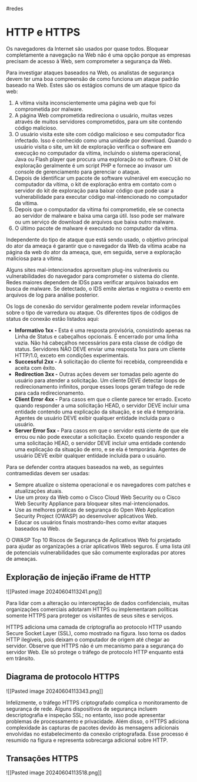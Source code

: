 #redes 

# HTTP e HTTPS

Os navegadores da Internet são usados por quase todos. Bloquear completamente a navegação na Web não é uma opção porque as empresas precisam de acesso à Web, sem comprometer a segurança da Web.

Para investigar ataques baseados na Web, os analistas de segurança devem ter uma boa compreensão de como funciona um ataque padrão baseado na Web. Estes são os estágios comuns de um ataque típico da web:

1. A vítima visita inconscientemente uma página web que foi comprometida por malware.
2. A página Web comprometida redireciona o usuário, muitas vezes através de muitos servidores comprometidos, para um site contendo código malicioso.
3. O usuário visita este site com código malicioso e seu computador fica infectado. Isso é conhecido como uma unidade por download. Quando o usuário visita o site, um kit de exploração verifica o software em execução no computador da vítima, incluindo o sistema operacional, Java ou Flash player que procura uma exploração no software. O kit de exploração geralmente é um script PHP e fornece ao invasor um console de gerenciamento para gerenciar o ataque.
4. Depois de identificar um pacote de software vulnerável em execução no computador da vítima, o kit de exploração entra em contato com o servidor do kit de exploração para baixar código que pode usar a vulnerabilidade para executar código mal-intencionado no computador da vítima.
5. Depois que o computador da vítima foi comprometido, ele se conecta ao servidor de malware e baixa uma carga útil. Isso pode ser malware ou um serviço de download de arquivos que baixa outro malware.
6. O último pacote de malware é executado no computador da vítima.

Independente do tipo de ataque que está sendo usado, o objetivo principal do ator da ameaça é garantir que o navegador da Web da vítima acabe na página da web do ator da ameaça, que, em seguida, serve a exploração maliciosa para a vítima.

Alguns sites mal-intencionados aproveitam plug-ins vulneráveis ou vulnerabilidades do navegador para comprometer o sistema do cliente. Redes maiores dependem de IDSs para verificar arquivos baixados em busca de malware. Se detectado, o IDS emite alertas e registra o evento em arquivos de log para análise posterior.

Os logs de conexão do servidor geralmente podem revelar informações sobre o tipo de varredura ou ataque. Os diferentes tipos de códigos de status de conexão estão listados aqui:

- **Informativo 1xx -** Esta é uma resposta provisória, consistindo apenas na Linha de Status e cabeçalhos opcionais. É encerrado por uma linha vazia. Não há cabeçalhos necessários para esta classe de código de status. Servidores NÃO DEVE enviar uma resposta 1xx para um cliente HTTP/1.0, exceto em condições experimentais.
- **Successful 2xx -** A solicitação do cliente foi recebida, compreendida e aceita com êxito.
- **Redirection 3xx -** Outras ações devem ser tomadas pelo agente do usuário para atender a solicitação. Um cliente DEVE detectar loops de redirecionamento infinitos, porque esses loops geram tráfego de rede para cada redirecionamento.
- **Client Error 4xx -** Para casos em que o cliente parece ter errado. Exceto quando responder a uma solicitação HEAD, o servidor DEVE incluir uma entidade contendo uma explicação da situação, e se ela é temporária. Agentes de usuário DEVE exibir qualquer entidade incluída para o usuário.
- **Server Error 5xx -** Para casos em que o servidor está ciente de que ele errou ou não pode executar a solicitação. Exceto quando responder a uma solicitação HEAD, o servidor DEVE incluir uma entidade contendo uma explicação da situação de erro, e se ela é temporária. Agentes de usuário DEVE exibir qualquer entidade incluída para o usuário.

Para se defender contra ataques baseados na web, as seguintes contramedidas devem ser usadas:

- Sempre atualize o sistema operacional e os navegadores com patches e atualizações atuais.
- Use um proxy da Web como o Cisco Cloud Web Security ou o Cisco Web Security Appliance para bloquear sites mal-intencionados.
- Use as melhores práticas de segurança do Open Web Application Security Project (OWASP) ao desenvolver aplicativos Web.
- Educar os usuários finais mostrando-lhes como evitar ataques baseados na Web.

O OWASP Top 10 Riscos de Segurança de Aplicativos Web foi projetado para ajudar as organizações a criar aplicativos Web seguros. É uma lista útil de potenciais vulnerabilidades que são comumente exploradas por atores de ameaças.

## Exploração de injeção iFrame de HTTP

![[Pasted image 20240604113241.png]]

Para lidar com a alteração ou interceptação de dados confidenciais, muitas organizações comerciais adotaram HTTPS ou implementaram políticas somente HTTPS para proteger os visitantes de seus sites e serviços.

HTTPS adiciona uma camada de criptografia ao protocolo HTTP usando Secure Socket Layer (SSL), como mostrado na figura. Isso torna os dados HTTP ilegíveis, pois deixam o computador de origem até chegar ao servidor. Observe que HTTPS não é um mecanismo para a segurança do servidor Web. Ele só protege o tráfego de protocolo HTTP enquanto está em trânsito.

## Diagrama de protocolo HTTPS

![[Pasted image 20240604113343.png]]

Infelizmente, o tráfego HTTPS criptografado complica o monitoramento de segurança de rede. Alguns dispositivos de segurança incluem descriptografia e inspeção SSL; no entanto, isso pode apresentar problemas de processamento e privacidade. Além disso, o HTTPS adiciona complexidade às capturas de pacotes devido às mensagens adicionais envolvidas no estabelecimento da conexão criptografada. Esse processo é resumido na figura e representa sobrecarga adicional sobre HTTP.

## Transações HTTPS

![[Pasted image 20240604113518.png]]

